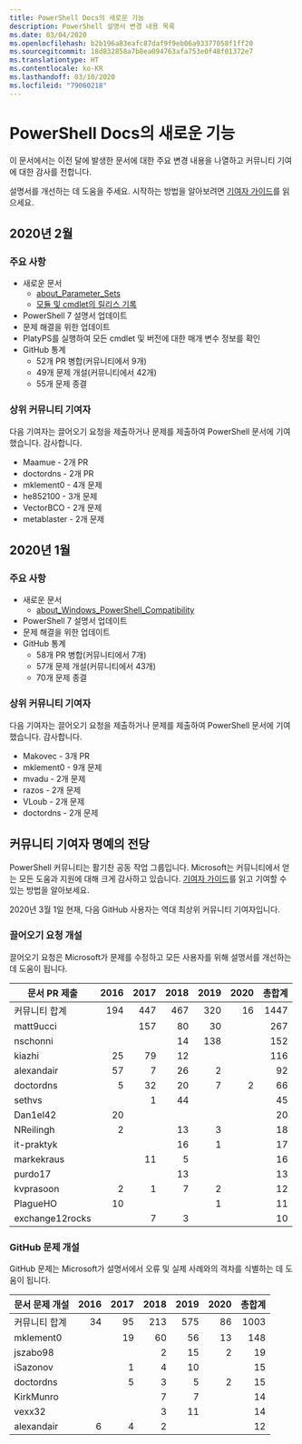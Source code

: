 ```yaml
---
title: PowerShell Docs의 새로운 기능
description: PowerShell 설명서 변경 내용 목록
ms.date: 03/04/2020
ms.openlocfilehash: b2b196a83eafc87daf9f9eb06a93377058f1ff20
ms.sourcegitcommit: 18d832858a7b8ea094763afa753e0f48f01372e7
ms.translationtype: HT
ms.contentlocale: ko-KR
ms.lasthandoff: 03/10/2020
ms.locfileid: "79060218"
---
```

# <a name="whats-new-in-powershell-docs"></a>PowerShell Docs의 새로운 기능

이 문서에서는 이전 달에 발생한 문서에 대한 주요 변경 내용을 나열하고 커뮤니티 기여에 대한 감사를 전합니다.

설명서를 개선하는 데 도움을 주세요. 시작하는 방법을 알아보려면 [기여자 가이드][contrib]를 읽으세요.

## <a name="2020-february"></a>2020년 2월

### <a name="highlights"></a>주요 사항

- 새로운 문서
  - [about_Parameter_Sets](/powershell/module/microsoft.powershell.core/about/about_parameter_sets)
  - [모듈 및 cmdlet의 릴리스 기록](/powershell/scripting/whats-new/cmdlet-versions)
- PowerShell 7 설명서 업데이트
- 문제 해결을 위한 업데이트
- PlatyPS를 실행하여 모든 cmdlet 및 버전에 대한 매개 변수 정보를 확인
- GitHub 통계
  - 52개 PR 병합(커뮤니티에서 9개)
  - 49개 문제 개설(커뮤니티에서 42개)
  - 55개 문제 종결

### <a name="top-community-contributors"></a>상위 커뮤니티 기여자

다음 기여자는 끌어오기 요청을 제출하거나 문제를 제출하여 PowerShell 문서에 기여했습니다. 감사합니다.

- Maamue - 2개 PR
- doctordns - 2개 PR
- mklement0 - 4개 문제
- he852100 - 3개 문제
- VectorBCO - 2개 문제
- metablaster - 2개 문제

## <a name="2020-january"></a>2020년 1월

### <a name="highlights"></a>주요 사항

- 새로운 문서
  - [about_Windows_PowerShell_Compatibility](/powershell/module/microsoft.powershell.core/about/about_Windows_PowerShell_Compatibility)
- PowerShell 7 설명서 업데이트
- 문제 해결을 위한 업데이트
- GitHub 통계
  - 58개 PR 병합(커뮤니티에서 7개)
  - 57개 문제 개설(커뮤니티에서 43개)
  - 70개 문제 종결

### <a name="top-community-contributors"></a>상위 커뮤니티 기여자

다음 기여자는 끌어오기 요청을 제출하거나 문제를 제출하여 PowerShell 문서에 기여했습니다. 감사합니다.

- Makovec - 3개 PR
- mklement0 - 9개 문제
- mvadu - 2개 문제
- razos - 2개 문제
- VLoub - 2개 문제
- doctordns - 2개 문제

## <a name="community-contributor-hall-of-fame"></a>커뮤니티 기여자 명예의 전당

PowerShell 커뮤니티는 활기찬 공동 작업 그룹입니다. Microsoft는 커뮤니티에서 얻는 모든 도움과 지원에 대해 크게 감사하고 있습니다. [기여자 가이드][contrib]를 읽고 기여할 수 있는 방법을 알아보세요.

2020년 3월 1일 현재, 다음 GitHub 사용자는 역대 최상위 커뮤니티 기여자입니다.

### <a name="pull-requests-opened"></a>끌어오기 요청 개설

끌어오기 요청은 Microsoft가 문제를 수정하고 모든 사용자를 위해 설명서를 개선하는 데 도움이 됩니다.

| 문서 PR 제출 | 2016 | 2017 | 2018 | 2019 | 2020 | 총합계 |
| ------------------ | ---: | ---: | ---: | ---: | ---: | ----------: |
| 커뮤니티 합계    |  194 |  447 |  467 |  320 |   16 |        1447 |
| matt9ucci          |      |  157 |   80 |   30 |      |         267 |
| nschonni           |      |      |   14 |  138 |      |         152 |
| kiazhi             |   25 |   79 |   12 |      |      |         116 |
| alexandair         |   57 |    7 |   26 |    2 |      |          92 |
| doctordns          |    5 |   32 |   20 |    7 |    2 |          66 |
| sethvs             |      |    1 |   44 |      |      |          45 |
| Dan1el42           |   20 |      |      |      |      |          20 |
| NReilingh          |    2 |      |   13 |    3 |      |          18 |
| it-praktyk         |      |      |   16 |    1 |      |          17 |
| markekraus         |      |   11 |    5 |      |      |          16 |
| purdo17            |      |      |   13 |      |      |          13 |
| kvprasoon          |    2 |    1 |    7 |    2 |      |          12 |
| PlagueHO           |   10 |      |      |    1 |      |          11 |
| exchange12rocks    |      |    7 |    3 |      |      |          10 |

### <a name="github-issues-opened"></a>GitHub 문제 개설

GitHub 문제는 Microsoft가 설명서에서 오류 및 실제 사례와의 격차를 식별하는 데 도움이 됩니다.

| 문서 문제 개설 | 2016 | 2017 | 2018 | 2019 | 2020 | 총합계 |
| ------------------ | ---: | ---: | ---: | ---: | ---: | ----------: |
| 커뮤니티 합계    |   34 |   95 |  213 |  575 |   86 |        1003 |
| mklement0          |      |   19 |   60 |   56 |   13 |         148 |
| jszabo98           |      |      |    2 |   15 |    2 |          19 |
| iSazonov           |      |    1 |    4 |   10 |      |          15 |
| doctordns          |      |    5 |    3 |    5 |    2 |          15 |
| KirkMunro          |      |      |    7 |    7 |      |          14 |
| vexx32             |      |      |    3 |   11 |      |          14 |
| alexandair         |    6 |    4 |    2 |      |      |          12 |

<!-- Link references -->
[contrib]: contributing/overview.md